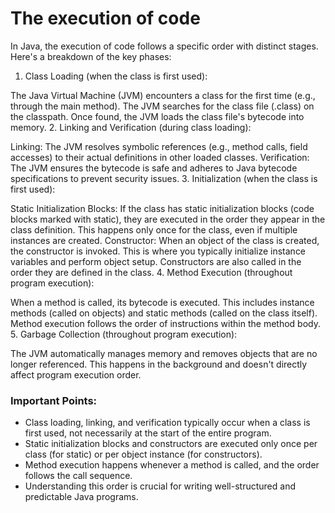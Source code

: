 # The execution of code

In Java, the execution of code follows a specific order with distinct stages. Here's a breakdown of the key phases:

1. Class Loading (when the class is first used):

The Java Virtual Machine (JVM) encounters a class for the first time (e.g., through the main method).
The JVM searches for the class file (.class) on the classpath.
Once found, the JVM loads the class file's bytecode into memory.
2. Linking and Verification (during class loading):

Linking: The JVM resolves symbolic references (e.g., method calls, field accesses) to their actual definitions in other loaded classes.
Verification: The JVM ensures the bytecode is safe and adheres to Java bytecode specifications to prevent security issues.
3. Initialization (when the class is first used):

Static Initialization Blocks: If the class has static initialization blocks (code blocks marked with static), they are executed in the order they appear in the class definition. This happens only once for the class, even if multiple instances are created.
Constructor: When an object of the class is created, the constructor is invoked. This is where you typically initialize instance variables and perform object setup. Constructors are also called in the order they are defined in the class.
4. Method Execution (throughout program execution):

When a method is called, its bytecode is executed. This includes instance methods (called on objects) and static methods (called on the class itself).
Method execution follows the order of instructions within the method body.
5. Garbage Collection (throughout program execution):

The JVM automatically manages memory and removes objects that are no longer referenced. This happens in the background and doesn't directly affect program execution order.

### Important Points:

- Class loading, linking, and verification typically occur when a class is first used, not necessarily at the start of the entire program.
- Static initialization blocks and constructors are executed only once per class (for static) or per object instance (for constructors).
- Method execution happens whenever a method is called, and the order follows the call sequence.
- Understanding this order is crucial for writing well-structured and predictable Java programs.